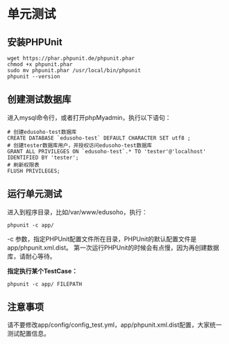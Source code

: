 # 单元测试

## 安装PHPUnit

    wget https://phar.phpunit.de/phpunit.phar
    chmod +x phpunit.phar
    sudo mv phpunit.phar /usr/local/bin/phpunit
    phpunit --version

## 创建测试数据库

进入mysql命令行，或者打开phpMyadmin，执行以下语句：

    # 创建edusoho-test数据库
    CREATE DATABASE `edusoho-test` DEFAULT CHARACTER SET utf8 ; 
    # 创建tester数据库用户，并授权访问edusoho-test数据库
    GRANT ALL PRIVILEGES ON `edusoho-test`.* TO 'tester'@'localhost' IDENTIFIED BY 'tester';
    # 刷新权限表
    FLUSH PRIVILEGES;

## 运行单元测试

进入到程序目录，比如/var/www/edusoho，执行：

    phpunit -c app/

-c 参数，指定PHPUnit配置文件所在目录，PHPUnit的默认配置文件是app/phpunit.xml.dist。
第一次运行PHPUnit的时候会有点慢，因为再创建数据库，请耐心等待。

**指定执行某个TestCase：**

    phpunit -c app/ FILEPATH


## 注意事项

请不要修改app/config/config_test.yml，app/phpunit.xml.dist配置，大家统一测试配置信息。